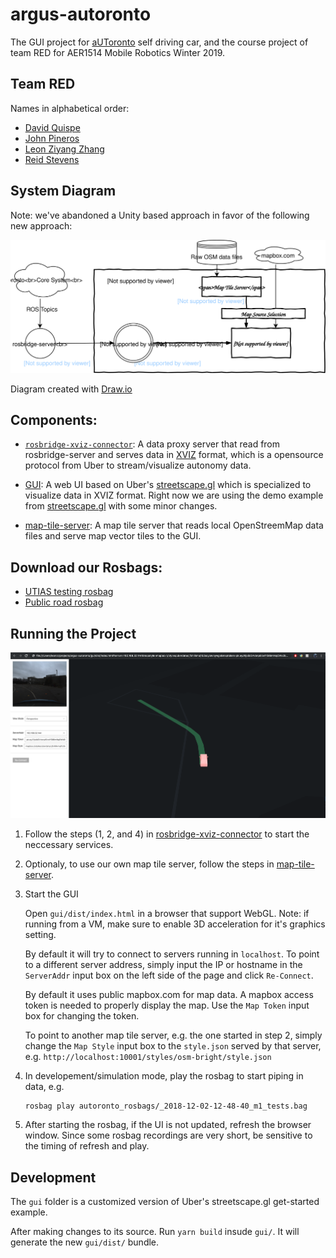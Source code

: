 # argus-autoronto
The GUI project for [aUToronto](https://www.autodrive.utoronto.ca/) self driving car, and the course project of team RED for AER1514 Mobile Robotics Winter 2019.

## Team RED
Names in alphabetical order:
- [David Quispe](mailto:david.quispe@mail.utoronto.ca) 
- [John Pineros](mailto:john.pineros@mail.utoronto.ca)
- [Leon Ziyang Zhang](mailto:ziyang.zhang@mail.utoronto.ca)
- [Reid Stevens](mailto:reid.stevens@mail.utoronto.ca)

## System Diagram

Note: we've abandoned a Unity based approach in favor of the following new approach:

![System Overview](argus-overview.svg)

Diagram created with [Draw.io](https://www.draw.io/)

## Components:

- [`rosbridge-xviz-connector`](rosbridge-xviz-connector): A data proxy server that read from rosbridge-server and serves data in [XVIZ](https://github.com/uber/xviz) format, which is a opensource protocol from Uber to stream/visualize autonomy data.

- [GUI](gui): A web UI based on Uber's [streetscape.gl](https://github.com/uber/streetscape.gl) which is specialized to visualize data in XVIZ format. Right now we are using the demo example from [streetscape.gl](https://github.com/uber/streetscape.gl/tree/master/examples/get-started) with some minor changes.

- [map-tile-server](map-tile-server): A map tile server that reads local OpenStreemMap data files and serve map vector tiles to the GUI.

## Download our Rosbags:
- [UTIAS testing rosbag](https://drive.google.com/open?id=13JbHYC4Vo3nI2bnJrLPBlyg8jzSQGvCU)
- [Public road rosbag](https://drive.google.com/open?id=1PQoxqT4O00hPmEvyVhkZLWRReAcu2kle)

## Running the Project

![Screenshot of the GUI running](reports/screenshot.png)

1. Follow the steps (1, 2, and 4) in [rosbridge-xviz-connector](rosbridge-xviz-connector) to start the neccessary services.

2. Optionaly, to use our own map tile server, follow the steps in [map-tile-server](map-tile-server).

3. Start the GUI

    Open `gui/dist/index.html` in a browser that support WebGL. Note: if running from a VM, make sure to enable 3D acceleration for it's graphics setting.
    
    By default it will try to connect to servers running in `localhost`. To point to a different server address, simply input the IP or hostname in the `ServerAddr` input box on the left side of the page and click `Re-Connect`.

    By default it uses public mapbox.com for map data. A mapbox access token is needed to properly display the map. Use the `Map Token` input box for changing the token.

    To point to another map tile server, e.g. the one started in step 2, simply change the `Map Style` input box to the `style.json` served by that server, e.g. `http://localhost:10001/styles/osm-bright/style.json`


4. In developement/simulation mode, play the rosbag to start piping in data, e.g.

    ```
    rosbag play autoronto_rosbags/_2018-12-02-12-48-40_m1_tests.bag
    ```

5. After starting the rosbag, if the UI is not updated, refresh the browser window. Since some rosbag recordings are very short, be sensitive to the timing of refresh and play.

## Development

The `gui` folder is a customized version of Uber's streetscape.gl get-started example.

After making changes to its source. Run `yarn build` insude `gui/`. It will generate the new `gui/dist/` bundle.
